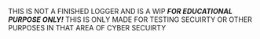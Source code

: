 THIS IS NOT A FINISHED LOGGER AND IS A WIP 
***FOR EDUCATIONAL PURPOSE ONLY!***
THIS IS ONLY MADE FOR TESTING SECUIRTY OR OTHER PURPOSES IN THAT AREA OF CYBER SECUIRTY 
